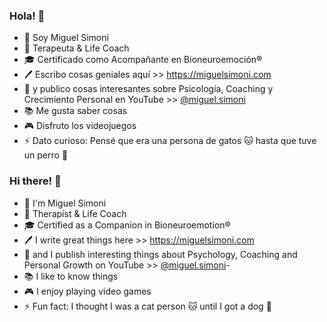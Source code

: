 ### Hola! :wave:

- :dizzy: Soy Miguel Simoni
- :brain: Terapeuta & Life Coach
- :mortar_board: Certificado como Acompañante en Bioneuroemoción:registered:
- :pen: Escribo cosas geniales aquí >> https://miguelsimoni.com
- :movie_camera: y publico cosas interesantes sobre Psicología, Coaching y Crecimiento Personal en YouTube >> [@miguel.simoni](https://www.youtube.com/@miguel.simoni)
- :books: Me gusta saber cosas
- :video_game: Disfruto los videojuegos
- :zap: Dato curioso: Pensé que era una persona de gatos :cat: hasta que tuve un perro :dog:


### Hi there! :wave:

- :dizzy: I'm Miguel Simoni
- :brain: Therapist & Life Coach
- :mortar_board: Certified as a Companion in Bioneuroemotion:registered:
- :pen: I write great things here >> https://miguelsimoni.com
- :movie_camera: and I publish interesting things about Psychology, Coaching and Personal Growth on YouTube >> [@miguel.simoni](https://www.youtube.com/@miguel.simoni)- 
- :books: I like to know things
- :video_game: I enjoy playing video games
- :zap: Fun fact: I thought I was a cat person :cat: until I got a dog :dog:
